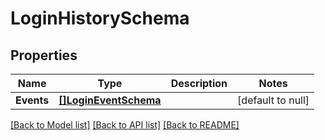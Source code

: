 # LoginHistorySchema

## Properties
Name | Type | Description | Notes
------------ | ------------- | ------------- | -------------
**Events** | [**[]LoginEventSchema**](loginEventSchema.md) |  | [default to null]

[[Back to Model list]](../README.md#documentation-for-models) [[Back to API list]](../README.md#documentation-for-api-endpoints) [[Back to README]](../README.md)

